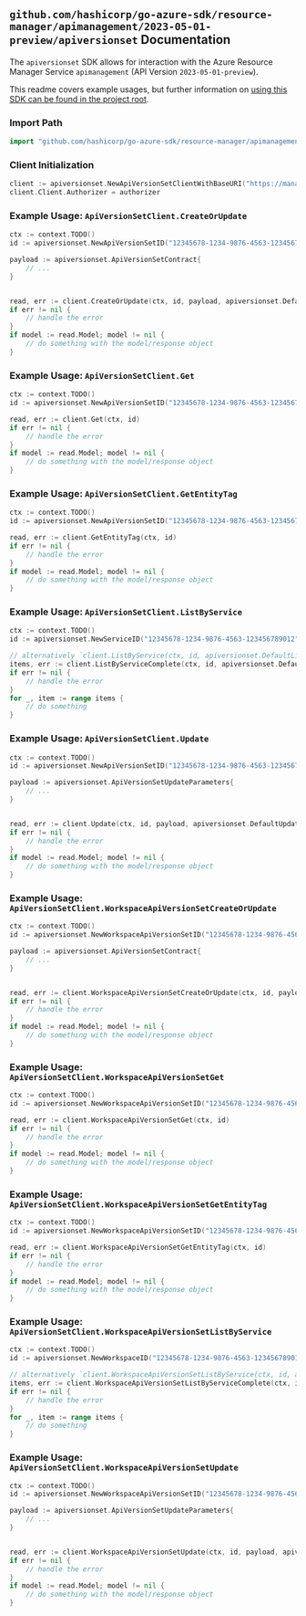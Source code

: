 
## `github.com/hashicorp/go-azure-sdk/resource-manager/apimanagement/2023-05-01-preview/apiversionset` Documentation

The `apiversionset` SDK allows for interaction with the Azure Resource Manager Service `apimanagement` (API Version `2023-05-01-preview`).

This readme covers example usages, but further information on [using this SDK can be found in the project root](https://github.com/hashicorp/go-azure-sdk/tree/main/docs).

### Import Path

```go
import "github.com/hashicorp/go-azure-sdk/resource-manager/apimanagement/2023-05-01-preview/apiversionset"
```


### Client Initialization

```go
client := apiversionset.NewApiVersionSetClientWithBaseURI("https://management.azure.com")
client.Client.Authorizer = authorizer
```


### Example Usage: `ApiVersionSetClient.CreateOrUpdate`

```go
ctx := context.TODO()
id := apiversionset.NewApiVersionSetID("12345678-1234-9876-4563-123456789012", "example-resource-group", "serviceValue", "versionSetIdValue")

payload := apiversionset.ApiVersionSetContract{
	// ...
}


read, err := client.CreateOrUpdate(ctx, id, payload, apiversionset.DefaultCreateOrUpdateOperationOptions())
if err != nil {
	// handle the error
}
if model := read.Model; model != nil {
	// do something with the model/response object
}
```


### Example Usage: `ApiVersionSetClient.Get`

```go
ctx := context.TODO()
id := apiversionset.NewApiVersionSetID("12345678-1234-9876-4563-123456789012", "example-resource-group", "serviceValue", "versionSetIdValue")

read, err := client.Get(ctx, id)
if err != nil {
	// handle the error
}
if model := read.Model; model != nil {
	// do something with the model/response object
}
```


### Example Usage: `ApiVersionSetClient.GetEntityTag`

```go
ctx := context.TODO()
id := apiversionset.NewApiVersionSetID("12345678-1234-9876-4563-123456789012", "example-resource-group", "serviceValue", "versionSetIdValue")

read, err := client.GetEntityTag(ctx, id)
if err != nil {
	// handle the error
}
if model := read.Model; model != nil {
	// do something with the model/response object
}
```


### Example Usage: `ApiVersionSetClient.ListByService`

```go
ctx := context.TODO()
id := apiversionset.NewServiceID("12345678-1234-9876-4563-123456789012", "example-resource-group", "serviceValue")

// alternatively `client.ListByService(ctx, id, apiversionset.DefaultListByServiceOperationOptions())` can be used to do batched pagination
items, err := client.ListByServiceComplete(ctx, id, apiversionset.DefaultListByServiceOperationOptions())
if err != nil {
	// handle the error
}
for _, item := range items {
	// do something
}
```


### Example Usage: `ApiVersionSetClient.Update`

```go
ctx := context.TODO()
id := apiversionset.NewApiVersionSetID("12345678-1234-9876-4563-123456789012", "example-resource-group", "serviceValue", "versionSetIdValue")

payload := apiversionset.ApiVersionSetUpdateParameters{
	// ...
}


read, err := client.Update(ctx, id, payload, apiversionset.DefaultUpdateOperationOptions())
if err != nil {
	// handle the error
}
if model := read.Model; model != nil {
	// do something with the model/response object
}
```


### Example Usage: `ApiVersionSetClient.WorkspaceApiVersionSetCreateOrUpdate`

```go
ctx := context.TODO()
id := apiversionset.NewWorkspaceApiVersionSetID("12345678-1234-9876-4563-123456789012", "example-resource-group", "serviceValue", "workspaceIdValue", "versionSetIdValue")

payload := apiversionset.ApiVersionSetContract{
	// ...
}


read, err := client.WorkspaceApiVersionSetCreateOrUpdate(ctx, id, payload, apiversionset.DefaultWorkspaceApiVersionSetCreateOrUpdateOperationOptions())
if err != nil {
	// handle the error
}
if model := read.Model; model != nil {
	// do something with the model/response object
}
```


### Example Usage: `ApiVersionSetClient.WorkspaceApiVersionSetGet`

```go
ctx := context.TODO()
id := apiversionset.NewWorkspaceApiVersionSetID("12345678-1234-9876-4563-123456789012", "example-resource-group", "serviceValue", "workspaceIdValue", "versionSetIdValue")

read, err := client.WorkspaceApiVersionSetGet(ctx, id)
if err != nil {
	// handle the error
}
if model := read.Model; model != nil {
	// do something with the model/response object
}
```


### Example Usage: `ApiVersionSetClient.WorkspaceApiVersionSetGetEntityTag`

```go
ctx := context.TODO()
id := apiversionset.NewWorkspaceApiVersionSetID("12345678-1234-9876-4563-123456789012", "example-resource-group", "serviceValue", "workspaceIdValue", "versionSetIdValue")

read, err := client.WorkspaceApiVersionSetGetEntityTag(ctx, id)
if err != nil {
	// handle the error
}
if model := read.Model; model != nil {
	// do something with the model/response object
}
```


### Example Usage: `ApiVersionSetClient.WorkspaceApiVersionSetListByService`

```go
ctx := context.TODO()
id := apiversionset.NewWorkspaceID("12345678-1234-9876-4563-123456789012", "example-resource-group", "serviceValue", "workspaceIdValue")

// alternatively `client.WorkspaceApiVersionSetListByService(ctx, id, apiversionset.DefaultWorkspaceApiVersionSetListByServiceOperationOptions())` can be used to do batched pagination
items, err := client.WorkspaceApiVersionSetListByServiceComplete(ctx, id, apiversionset.DefaultWorkspaceApiVersionSetListByServiceOperationOptions())
if err != nil {
	// handle the error
}
for _, item := range items {
	// do something
}
```


### Example Usage: `ApiVersionSetClient.WorkspaceApiVersionSetUpdate`

```go
ctx := context.TODO()
id := apiversionset.NewWorkspaceApiVersionSetID("12345678-1234-9876-4563-123456789012", "example-resource-group", "serviceValue", "workspaceIdValue", "versionSetIdValue")

payload := apiversionset.ApiVersionSetUpdateParameters{
	// ...
}


read, err := client.WorkspaceApiVersionSetUpdate(ctx, id, payload, apiversionset.DefaultWorkspaceApiVersionSetUpdateOperationOptions())
if err != nil {
	// handle the error
}
if model := read.Model; model != nil {
	// do something with the model/response object
}
```
